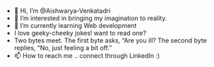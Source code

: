 - 👋 Hi, I’m @Aishwarya-Venkatadri
- 👀 I’m interested in bringing my imagination to reality. 
- 🌱 I’m currently learning Web development
- I love geeky-cheeky jokes! want to read one?
- Two bytes meet. The first byte asks, “Are you ill?
The second byte replies, “No, just feeling a bit off.” 
- 📫 How to reach me .. connect through LinkedIn :) 

<!---
Aishwarya-Venkatadri/Aishwarya-Venkatadri is a ✨ special ✨ repository because its `README.md` (this file) appears on your GitHub profile.
You can click the Preview link to take a look at your changes.
--->
